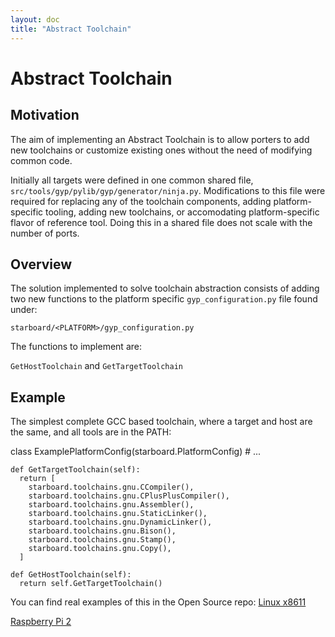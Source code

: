 ```yaml
---
layout: doc
title: "Abstract Toolchain"
---
```

# Abstract Toolchain

## Motivation

The aim of implementing an Abstract Toolchain is to allow porters to add
new toolchains or customize existing ones without the need of modifying
common code.

Initially all targets were defined in one common shared file,
`src/tools/gyp/pylib/gyp/generator/ninja.py`.
Modifications to this file were required for replacing any of the toolchain
components, adding platform-specific tooling, adding new toolchains, or
accomodating platform-specific flavor of reference tool. Doing this in a
shared file does not scale with the number of ports.

## Overview

The solution implemented to solve toolchain abstraction consists of adding two
new functions to the platform specific `gyp_configuration.py` file found under:

`starboard/<PLATFORM>/gyp_configuration.py`

The functions to implement are:

`GetHostToolchain` and `GetTargetToolchain`

## Example

The simplest complete GCC based toolchain, where a target and host are the same,
and all tools are in the PATH:

  class ExamplePlatformConfig(starboard.PlatformConfig)
    # ...

    def GetTargetToolchain(self):
      return [
        starboard.toolchains.gnu.CCompiler(),
        starboard.toolchains.gnu.CPlusPlusCompiler(),
        starboard.toolchains.gnu.Assembler(),
        starboard.toolchains.gnu.StaticLinker(),
        starboard.toolchains.gnu.DynamicLinker(),
        starboard.toolchains.gnu.Bison(),
        starboard.toolchains.gnu.Stamp(),
        starboard.toolchains.gnu.Copy(),
      ]

    def GetHostToolchain(self):
      return self.GetTargetToolchain()

You can find real examples of this in the Open Source repo:
[Linux x8611](https://cobalt.googlesource.com/cobalt/+/refs/heads/21.lts.1+/src/starboard/linux/x64x11/gyp_configuration.py)

[Raspberry Pi 2](https://cobalt.googlesource.com/cobalt/+/refs/heads/21.lts.1+/src/starboard/raspi/shared/gyp_configuration.py)
